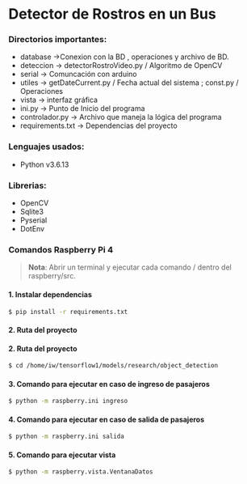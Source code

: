 # Detector de Rostros en un Bus

### Directorios importantes:
* database ->Conexion con la BD , operaciones y archivo de BD.
* deteccion -> detectorRostroVideo.py / Algoritmo de OpenCV
* serial -> Comuncación con arduino
* utiles -> getDateCurrent.py / Fecha actual del sistema ; const.py / Operaciones
* vista -> interfaz gráfica
* ini.py -> Punto de Inicio del programa
* controlador.py -> Archivo que maneja la lógica del programa
* requirements.txt -> Dependencias del proyecto
### Lenguajes usados:

* Python v3.6.13

### Librerias:
* OpenCV
* Sqlite3
* Pyserial
* DotEnv

### Comandos Raspberry Pi 4
> **Nota**: Abrir un terminal y ejecutar cada comando / dentro del raspberry/src.
#### 1. Instalar dependencias
```bash
$ pip install -r requirements.txt
```
#### 2. Ruta del proyecto
#### 2. Ruta del proyecto
```bash
$ cd /home/iw/tensorflow1/models/research/object_detection
```
#### 3. Comando para ejecutar en caso de ingreso de pasajeros
```bash
$ python -m raspberry.ini ingreso     
```
#### 4. Comando para ejecutar en caso de salida de pasajeros
```bash
$ python -m raspberry.ini salida    
```
#### 5. Comando para ejecutar vista
```bash
$ python -m raspberry.vista.VentanaDatos 
```